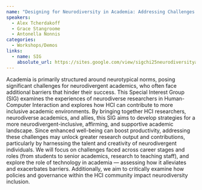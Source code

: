 ```yaml
---
name: "Designing for Neurodiversity in Academia: Addressing Challenges and Opportunities in Human-Computer Interaction"
speakers:
  - Alex Tcherdakoff
  - Grace Stangroome
  - Antonella Nonnis
categories:
  - Workshops/Demos
links:
  - name: SIG
    absolute_url: https://sites.google.com/view/sigchi25neurodiversityacademia/home?authuser=0
---
```


Academia is primarily structured around neurotypical norms, posing significant challenges for neurodivergent academics, 
who often face additional barriers that hinder their success. This Special Interest Group (SIG) examines the experiences 
of neurodiverse researchers in Human-Computer Interaction and explores how HCI can contribute to more inclusive academic 
environments. By bringing together HCI researchers, neurodiverse academics, and allies, this SIG aims to develop strategies 
for a more neurodivergent-inclusive, affirming, and supportive academic landscape. Since enhanced well-being can boost productivity, 
addressing these challenges may unlock greater research output and contributions, particularly by harnessing the talent and creativity 
of neurodivergent individuals. We will focus on challenges faced across career stages and roles (from students to senior academics, 
research to teaching staff), and explore the role of technology in academia — assessing how it alleviates and exacerbates barriers. 
Additionally, we aim to critically examine how policies and governance within the HCI community impact neurodiversity inclusion.

